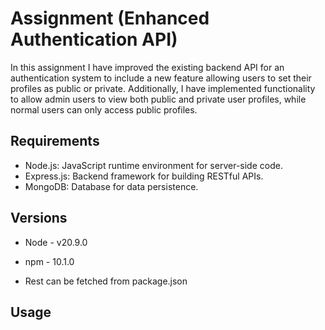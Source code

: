 # Assignment (Enhanced Authentication API)

In this assignment I have improved the existing backend API for an authentication system to include a new feature allowing users to set their profiles as public or private. Additionally, I have implemented functionality to allow admin users to view both public and private user profiles, while normal users can only access public profiles. 

## Requirements
- Node.js: JavaScript runtime environment for server-side code.
- Express.js: Backend framework for building RESTful APIs.
- MongoDB: Database for data persistence.

## Versions
- Node - v20.9.0
- npm - 10.1.0

- Rest can be fetched from package.json

## Usage
